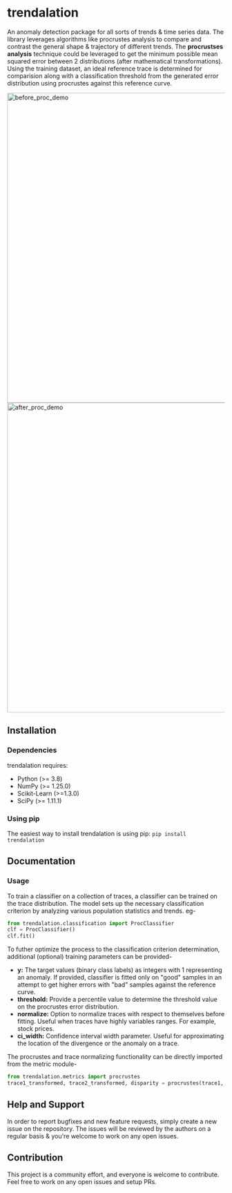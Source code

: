 # trendalation

An anomaly detection package for all sorts of trends & time series data. The library leverages algorithms like procrustes analysis to compare and contrast the general shape & trajectory of different trends. The **procrustses analysis** technique could be leveraged to get the minimum possible mean squared error between 2 distributions (after mathematical transformations). Using the training dataset, an ideal reference trace is determined for comparision along with a classification threshold from the generated error distribution using procrustes against this reference curve.

<img width="718" alt="before_proc_demo" src="https://github.com/kartikeysinha/trendalation/assets/44055129/54e6dc93-33b8-4890-a086-5e624aff1dc3">
<img width="718" alt="after_proc_demo" src="https://github.com/kartikeysinha/trendalation/assets/44055129/5802bb69-9695-4403-9d9e-1f8c02f59ce3">

## Installation

### Dependencies

trendalation requires:

- Python (>= 3.8)
- NumPy (>= 1.25.0)
- Scikit-Learn (>=1.3.0)
- SciPy (>= 1.11.1)

### Using pip

The easiest way to install trendalation is using pip:
`pip install trendalation`

## Documentation

### Usage

To train a classifier on a collection of traces, a classifier can be trained on the trace distribution. The model sets up the necessary classification criterion by analyzing various population statistics and trends. eg-

```python
from trendalation.classification import ProcClassifier
clf = ProcClassifier()
clf.fit()
```

To futher optimize the process to the classification criterion determination, additional (optional) training parameters can be provided-

- **y:** The target values (binary class labels) as integers with 1 representing an anomaly. If provided, classifier is fitted only on "good" samples in an attempt to get higher errors with "bad" samples against the reference curve.
- **threshold:** Provide a percentile value to determine the threshold value on the procrustes error distribution.
- **normalize:** Option to normalize traces with respect to themselves before fitting. Useful when traces have highly variables ranges. For example, stock prices.
- **ci_width:** Confidence interval width parameter. Useful for approximating the location of the divergence or the anomaly on a trace.

The procrustes and trace normalizing functionality can be directly imported from the metric module-

```python
from trendalation.metrics import procrustes
trace1_transformed, trace2_transformed, disparity = procrustes(trace1, trace2)
```

## Help and Support

In order to report bugfixes and new feature requests, simply create a new issue on the repository.
The issues will be reviewed by the authors on a regular basis & you're welcome to work on any open issues.

## Contribution

This project is a community effort, and everyone is welcome to contribute.
Feel free to work on any open issues and setup PRs.
